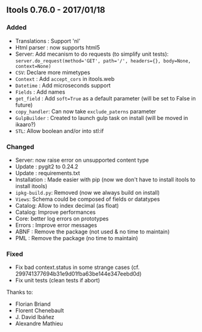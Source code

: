 ## Itools 0.76.0 - 2017/01/18

### Added
- Translations : Support 'nl'
- Html parser : now supports html5
- Server: Add mecanism to do requests (to simplify unit tests):
  `server.do_request(method='GET', path='/', headers={}, body=None, context=None)`
- `CSV`: Declare more mimetypes
- `Context` : Add `accept_cors` in itools.web
- `Datetime` : Add microseconds support
- `Fields` : Add names
- `get_field` : Add `soft=True` as a default parameter (will be set to False in future)
- `copy_handler`: Can now take `exclude_paterns` parameter
- `GulpBuilder` : Created to launch gulp task on install (will be moved in ikaaro?)
- `STL`: Allow boolean and/or into stl:if

### Changed
- Server:  now raise error on unsupported content type
- Update : pygit2 to 0.24.2
- Update : requirements.txt
- Installation : Made easier with pip (now we don't have to install itools to install itools)
- `ipkg-build.py`: Removed (now we always build on install)
- `Views`: Schema could be composed of fields or datatypes
- Catalog: Allow to index decimal (as float)
- Catalog: Improve performances
- Core: better log errors on prototypes
- Errors : Improve error messages
- ABNF : Remove the package (not used & no time to maintain)
- PML : Remove the package (no time to maintain)

### Fixed
- Fix bad context.status in some strange cases (cf. 299741377694b31e9d01fba63be144e347eebd0d)
- Fix unit tests (clean tests if abort)

Thanks to:

- Florian Briand
- Florent Chenebault
- J. David Ibáñez
- Alexandre Mathieu